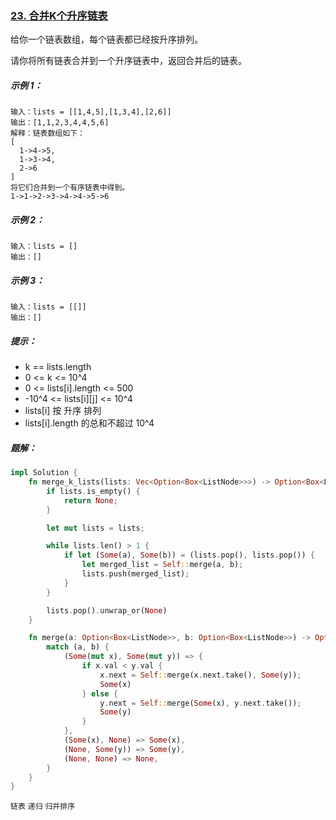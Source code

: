 ### [23. 合并K个升序链表](https://leetcode.cn/problems/merge-k-sorted-lists/)

给你一个链表数组，每个链表都已经按升序排列。

请你将所有链表合并到一个升序链表中，返回合并后的链表。

##### 示例 1：
```
输入：lists = [[1,4,5],[1,3,4],[2,6]]
输出：[1,1,2,3,4,4,5,6]
解释：链表数组如下：
[
  1->4->5,
  1->3->4,
  2->6
]
将它们合并到一个有序链表中得到。
1->1->2->3->4->4->5->6
```

##### 示例 2：
```
输入：lists = []
输出：[]
```

##### 示例 3：
```
输入：lists = [[]]
输出：[]
```

##### 提示：
- k == lists.length
- 0 <= k <= 10^4
- 0 <= lists[i].length <= 500
- -10^4 <= lists[i][j] <= 10^4
- lists[i] 按 升序 排列
- lists[i].length 的总和不超过 10^4

##### 题解：
```rust
impl Solution {
    fn merge_k_lists(lists: Vec<Option<Box<ListNode>>>) -> Option<Box<ListNode>> {
        if lists.is_empty() {
            return None;
        }

        let mut lists = lists;

        while lists.len() > 1 {
            if let (Some(a), Some(b)) = (lists.pop(), lists.pop()) {
                let merged_list = Self::merge(a, b);
                lists.push(merged_list);
            }
        }

        lists.pop().unwrap_or(None)
    }

    fn merge(a: Option<Box<ListNode>>, b: Option<Box<ListNode>>) -> Option<Box<ListNode>> {
        match (a, b) {
            (Some(mut x), Some(mut y)) => {
                if x.val < y.val {
                    x.next = Self::merge(x.next.take(), Some(y));
                    Some(x)
                } else {
                    y.next = Self::merge(Some(x), y.next.take());
                    Some(y)
                }
            },
            (Some(x), None) => Some(x),
            (None, Some(y)) => Some(y),
            (None, None) => None,
        }
    }
}
```

`链表` `递归`  `归并排序`

